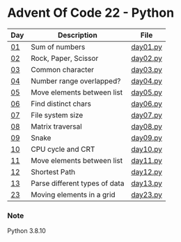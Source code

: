 <!-- ----------------------------------------------------------------------- -->

# Advent Of Code 22 - Python

| Day                                        | Description                   | File                     |
| ------------------------------------------ | ----------------------------- | ------------------------ |
| [01](https://adventofcode.com/2022/day/1)  | Sum of numbers                | [day01.py](src/day01.py) |
| [02](https://adventofcode.com/2022/day/2)  | Rock, Paper, Scissor          | [day02.py](src/day02.py) |
| [03](https://adventofcode.com/2022/day/3)  | Common character              | [day03.py](src/day03.py) |
| [04](https://adventofcode.com/2022/day/4)  | Number range overlapped?      | [day04.py](src/day04.py) |
| [05](https://adventofcode.com/2022/day/5)  | Move elements between list    | [day05.py](src/day05.py) |
| [06](https://adventofcode.com/2022/day/6)  | Find distinct chars           | [day06.py](src/day06.py) |
| [07](https://adventofcode.com/2022/day/7)  | File system size              | [day07.py](src/day07.py) |
| [08](https://adventofcode.com/2022/day/8)  | Matrix traversal              | [day08.py](src/day08.py) |
| [09](https://adventofcode.com/2022/day/9)  | Snake                         | [day09.py](src/day09.py) |
| [10](https://adventofcode.com/2022/day/10) | CPU cycle and CRT             | [day10.py](src/day10.py) |
| [11](https://adventofcode.com/2022/day/11) | Move elements between list    | [day11.py](src/day11.py) |
| [12](https://adventofcode.com/2022/day/12) | Shortest Path                 | [day12.py](src/day12.py) |
| [13](https://adventofcode.com/2022/day/13) | Parse different types of data | [day13.py](src/day13.py) |
| [23](https://adventofcode.com/2022/day/23) | Moving elements in a grid     | [day23.py](src/day23.py) |

### Note

Python 3.8.10
